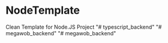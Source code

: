 # NodeTemplate
Clean Template for Node.JS Project
"# typescript_backend" 
"# megawob_backend" 
"# megawob_backend" 
